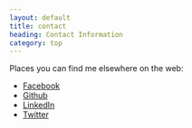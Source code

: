 ```yaml
---
layout: default
title: contact
heading: Contact Information
category: top
---
```

Places you can find me elsewhere on the web:

* [Facebook][1]
* [Github][2]
* [LinkedIn][3]
* [Twitter][4]

[1]: https://www.facebook.com/esigler
[2]: https://www.github.com/esigler
[3]: https://www.linkedin.com/in/esigler
[4]: https://www.twitter.com/esigler
